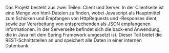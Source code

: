 Das Projekt besteht aus zwei Teilen: Client und Server.
In der Clientseite ist eine Menge von html-Dateien zu finden, wobei Javascript als Hauptmittel zum Schicken und Empfangen von HttpRequests und -Responses dient, sowie zur Verarbeitung von entsprechenden als JSON empfangenen Informationen.
In der Serverseite befindet sich die back-end Anwendung, die in Java mit dem Spring Framework umgesetzt ist. Dieser Teil bietet die REST-Schnittstellen an und speichert alle Daten in einer internen Datenbank.